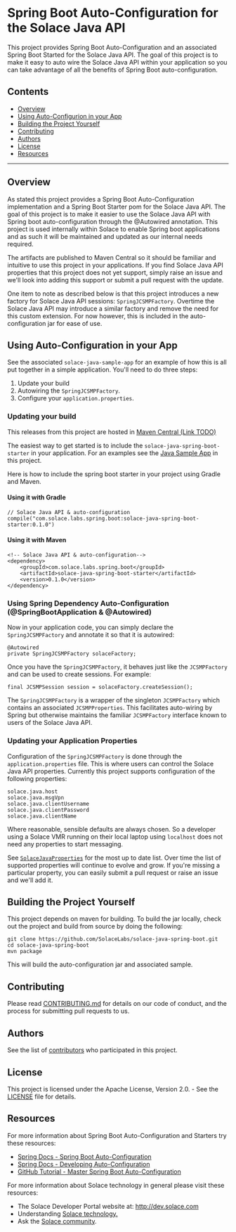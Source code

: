 # Spring Boot Auto-Configuration for the Solace Java API

This project provides Spring Boot Auto-Configuration and an associated Spring Boot Started for the Solace Java API. The goal of this project is to make it easy to auto wire the Solace Java API within your application so you can take advantage of all the benefits of Spring Boot auto-configuration.

## Contents

* [Overview](#overview)
* [Using Auto-Configurion in your App](#using-auto-configuration-in-your-app)
* [Building the Project Yourself](#building-the-project-yourself)
* [Contributing](#contributing)
* [Authors](#authors)
* [License](#license)
* [Resources](#resources)

---

## Overview
 
As stated this project provides a Spring Boot Auto-Configuration implementation and a Spring Boot Starter pom for the Solace Java API. The goal of this project is to make it easier to use the Solace Java API with Spring boot auto-configuration through the @Autowired annotation. This project is used internally within Solace to enable Spring boot applications and as such it will be maintained and updated as our internal needs required. 

The artifacts are published to Maven Central so it should be familiar and intuitive to use this project in your applications. If you find Solace Java API properties that this project does not yet support, simply raise an issue and we'll look into adding this support or submit a pull request with the update.

One item to note as described below is that this project introduces a new factory for Solace Java API sessions: `SpringJCSMPFactory`. Overtime the Solace Java API may introduce a similar factory and remove the need for this custom extension. For now however, this is included in the auto-configuration jar for ease of use. 
    
## Using Auto-Configuration in your App

See the associated `solace-java-sample-app` for an example of how this is all put together in a simple application. You'll need to do three steps:

1) Update your build
2) Autowiring the `SpringJCSMPFactory`.
3) Configure your `application.properties`.

### Updating your build

This releases from this project are hosted in [Maven Central (Link TODO)](link/todo)

The easiest way to get started is to include the `solace-java-spring-boot-starter` in your application. For an examples see the [Java Sample App](https://github.com/SolaceLabs/solace-java-spring-boot/tree/master/solace-java-sample-app) in this project.

Here is how to include the spring boot starter in your project using Gradle and Maven.

#### Using it with Gradle

```
// Solace Java API & auto-configuration
compile("com.solace.labs.spring.boot:solace-java-spring-boot-starter:0.1.0")
```

#### Using it with Maven

```
<!-- Solace Java API & auto-configuration-->
<dependency>
	<groupId>com.solace.labs.spring.boot</groupId>
	<artifactId>solace-java-spring-boot-starter</artifactId>
	<version>0.1.0</version>
</dependency>
```

### Using Spring Dependency Auto-Configuration (@SpringBootApplication & @Autowired)

Now in your application code, you can simply declare the `SpringJCSMPFactory` and annotate it so that it is autowired: 

```
@Autowired
private SpringJCSMPFactory solaceFactory;
```

Once you have the `SpringJCSMPFactory`, it behaves just like the `JCSMPFactory` and can be used to create sessions. For example:

```
final JCSMPSession session = solaceFactory.createSession();
```

The `SpringJCSMPFactory` is a wrapper of the singleton `JCSMPFactory` which contains an associated `JCSMPProperties`. This facilitates auto-wiring by Spring but otherwise maintains the familiar `JCSMPFactory` interface known to users of the Solace Java API.

### Updating your Application Properties

Configuration of the `SpringJCSMPFactory` is done through the `application.properties` file. This is where users can control the Solace Java API properties. Currently this project supports configuration of the following properties:

```
solace.java.host
solace.java.msgVpn
solace.java.clientUsername
solace.java.clientPassword
solace.java.clientName
```

Where reasonable, sensible defaults are always chosen. So a developer using a Solace VMR running on their local laptop using `localhost` does not need any properties to start messaging. 

See [`SolaceJavaProperties`](https://github.com/SolaceLabs/solace-java-spring-boot/blob/master/solace-java-spring-boot-autoconfigure/src/main/java/com/solace/labs/spring/boot/autoconfigure/SolaceJavaProperties.java) for the most up to date list. Over time the list of supported properties will continue to evolve and grow. If you're missing a particular property, you can easily submit a pull request or raise an issue and we'll add it.

## Building the Project Yourself 

This project depends on maven for building. To build the jar locally, check out the project and build from source by doing the following:

    git clone https://github.com/SolaceLabs/solace-java-spring-boot.git
    cd solace-java-spring-boot
    mvn package

This will build the auto-configuration jar and associated sample.

## Contributing

Please read [CONTRIBUTING.md](CONTRIBUTING.md) for details on our code of conduct, and the process for submitting pull requests to us.

## Authors

See the list of [contributors](https://github.com/SolaceLabs/solace-java-spring-boot/graphs/contributors) who participated in this project.

## License

This project is licensed under the Apache License, Version 2.0. - See the [LICENSE](LICENSE) file for details.

## Resources

For more information about Spring Boot Auto-Configuration and Starters try these resources:

- [Spring Docs - Spring Boot Auto-Configuration](http://docs.spring.io/autorepo/docs/spring-boot/current/reference/htmlsingle/#using-boot-auto-configuration)
- [Spring Docs - Developing Auto-Configuration](http://docs.spring.io/autorepo/docs/spring-boot/current/reference/htmlsingle/#boot-features-developing-auto-configuration)
- [GitHub Tutorial - Master Spring Boot Auto-Configuration](https://github.com/snicoll-demos/spring-boot-master-auto-configuration)

For more information about Solace technology in general please visit these resources:

- The Solace Developer Portal website at: http://dev.solace.com
- Understanding [Solace technology.](http://dev.solace.com/tech/)
- Ask the [Solace community](http://dev.solace.com/community/).